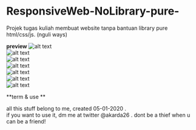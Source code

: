 # ResponsiveWeb-NoLibrary-pure-
Projek tugas kuliah membuat website tanpa bantuan library pure html/css/js. (nguli ways)

**preview**
![alt text](https://i.imgur.com/6nfYq07.png "starter, pop up came !")
<br>
![alt text](https://i.imgur.com/pNY7CQb.jpg "bagian atas web, pake lepi kecil liatnya")
<br>
![alt text](https://i.imgur.com/WqosnkR.jpg "bagian bawah web, all hover effect on")
<br>
![alt text](blob:https://imgur.com/5120bf4f-bd36-475f-921c-699714a19f61 "products page, responsive x30% !")
<br>
![alt text](https://i.imgur.com/X0Gc1Tw.png "Register page")
<br>
![alt text](https://imgur.com/RspAzv0 "responsive home pages,toggle button on")
<br>
![alt text](https://i.imgur.com/X0Gc1Tw.png "responsive page, toggle button off ")
<br>

**term & use **

all this stuff belong to me, created 05-01-2020 . <br>
if you want to use it, dm me at twitter @akarda26 . dont be a thief when u can be a friend!

